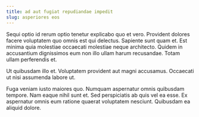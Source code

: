 ```yaml
---
title: ad aut fugiat repudiandae impedit
slug: asperiores eos
---
```


Sequi optio id rerum optio tenetur explicabo quo et vero. Provident dolores facere voluptatem quo omnis est qui delectus. Sapiente sunt quam et. Est minima quia molestiae occaecati molestiae neque architecto. Quidem in accusantium dignissimos eum non illo ullam harum recusandae. Totam ullam perferendis et.

Ut quibusdam illo et. Voluptatem provident aut magni accusamus. Occaecati ut nisi assumenda labore ut.

Fuga veniam iusto maiores quo. Numquam aspernatur omnis quibusdam tempore. Nam eaque nihil sunt et. Sed perspiciatis ab quis vel ea esse. Ex aspernatur omnis eum ratione quaerat voluptatem nesciunt. Quibusdam ea aliquid dolore.
